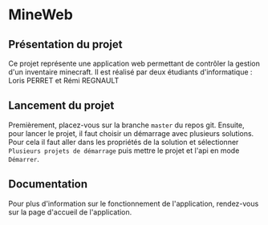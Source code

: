 # MineWeb

## Présentation du projet

Ce projet représente une application web permettant de contrôler la gestion d'un inventaire minecraft. 
Il est réalisé par deux étudiants d'informatique : Loris PERRET et Rémi REGNAULT

## Lancement du projet

Premièrement, placez-vous sur la branche `master` du repos git. Ensuite, pour lancer le projet, il faut choisir un démarrage avec plusieurs solutions. Pour cela il faut aller dans les propriétés de la solution et sélectionner `Plusieurs projets de démarrage` puis mettre le projet et l'api en mode `Démarrer`.

## Documentation

Pour plus d'information sur le fonctionnement de l'application, rendez-vous sur la page d'accueil de l'application.